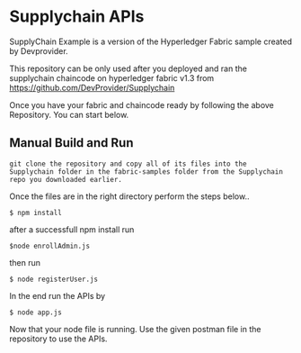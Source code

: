 # Supplychain APIs

SupplyChain Example is a version of the Hyperledger Fabric sample created by Devprovider.

This repository can be only used after you deployed and ran the supplychain chaincode on hyperledger fabric v1.3 from https://github.com/DevProvider/Supplychain

Once you have your fabric and chaincode ready by following the above Repository. You can start below.
## Manual Build and Run
```
git clone the repository and copy all of its files into the Supplychain folder in the fabric-samples folder from the Supplychain repo you downloaded earlier.
```
Once the files are in the right directory perform the steps below..

```
$ npm install
```
after a successfull npm install run

```
$node enrollAdmin.js
```

then run 
```
$ node registerUser.js
```

In the end run the APIs by 
```
$ node app.js
```

Now that your node file is running. Use the given postman file in the repository to use the APIs.
